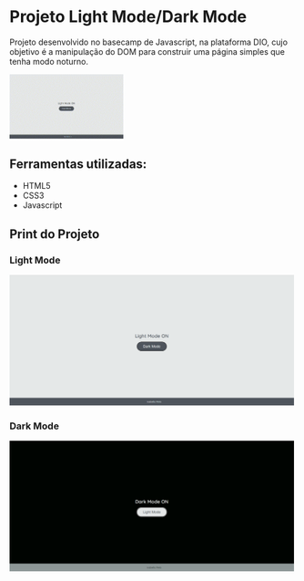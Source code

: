 # Projeto Light Mode/Dark Mode 
Projeto desenvolvido no basecamp de Javascript, na plataforma DIO, cujo objetivo é a manipulação do DOM para construir uma página simples que tenha modo noturno.

<img width="200" src="assets/img/dark-mode.gif">

## Ferramentas utilizadas:
- HTML5
- CSS3
- Javascript

## Print do Projeto

### Light Mode
<img width="500" src="assets/img/light-mode.png">

### Dark Mode
<img width="500" src="assets/img/dark-mode.png">
